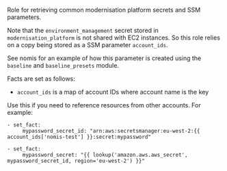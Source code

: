 Role for retrieving common modernisation platform secrets and SSM parameters.

Note that the `environment_management` secret stored in `modernisation_platform`
is not shared with EC2 instances. So this role relies on a copy being stored
as a SSM parameter `account_ids`.

See nomis for an example of how this parameter is created using the
`baseline` and `baseline_presets` module.

Facts are set as follows:
- `account_ids` is a map of account IDs where account name is the key

Use this if you need to reference resources from other accounts.  For example:

```
- set_fact:
     mypassword_secret_id: "arn:aws:secretsmanager:eu-west-2:{{ account_ids['nomis-test'] }}:secret:mypassword"

- set_fact:
     mypassword_secret: "{{ lookup('amazon.aws.aws_secret', mypassword_secret_id, region='eu-west-2') }}"
```
